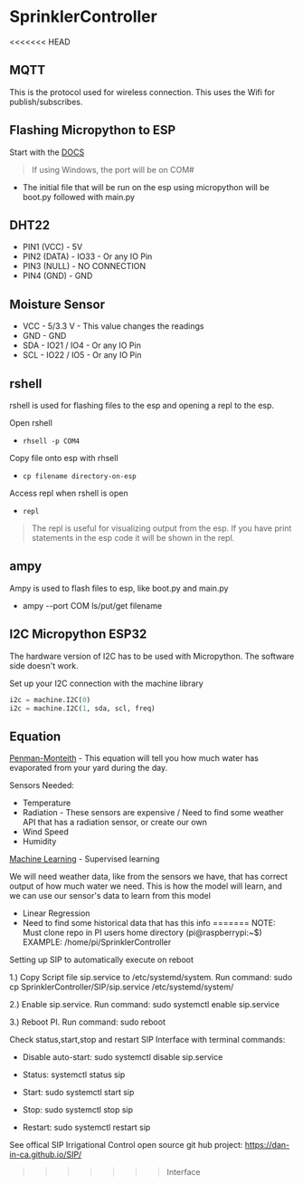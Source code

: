 # SprinklerController
<<<<<<< HEAD

## MQTT
This is the protocol used for wireless connection. This uses the Wifi for publish/subscribes.

## Flashing Micropython to ESP
Start with the [DOCS](https://docs.micropython.org/en/latest/esp32/tutorial/intro.html)

> If using Windows, the port will be on COM#

- The initial file that will be run on the esp using micropython will be boot.py followed with main.py

## DHT22
- PIN1 (VCC) - 5V
- PIN2 (DATA) - IO33 - Or any IO Pin
- PIN3 (NULL) - NO CONNECTION
- PIN4 (GND) - GND

## Moisture Sensor
- VCC - 5/3.3 V - This value changes the readings
- GND - GND
- SDA - IO21 / IO4 - Or any IO Pin
- SCL - IO22 / IO5 - Or any IO Pin

## rshell
rshell is used for flashing files to the esp and opening a repl to the esp.

Open rshell

- `rhsell -p COM4`

Copy file onto esp with rhsell

- `cp filename directory-on-esp`

Access repl when rshell is open

- `repl`

> The repl is useful for visualizing output from the esp. If you have print statements in the esp code it will be shown in the repl.

## ampy
Ampy is used to flash files to esp, like boot.py and main.py

- ampy --port COM ls/put/get filename

## I2C Micropython ESP32

The hardware version of I2C has to be used with Micropython. The software side doesn't work.

Set up your I2C connection with the machine library

``` python
i2c = machine.I2C(0)
i2c = machine.I2C(1, sda, scl, freq)
```

## Equation
[Penman-Monteith](http://www.fao.org/3/X0490E/x0490e06.htm) - This equation will tell you how much water has evaporated from your yard during the day.

Sensors Needed:

- Temperature
- Radiation - These sensors are expensive / Need to find some weather API that has a radiation sensor, or create our own
- Wind Speed
- Humidity

[Machine Learning](https://www.analyticsvidhya.com/blog/2017/09/common-machine-learning-algorithms/) - Supervised learning

We will need weather data, like from the sensors we have, that has correct output of how much water we need. This is how the model will learn, and we can use our sensor's data to learn from this model

- Linear Regression 
- Need to find some historical data that has this info 
=======
NOTE: Must clone repo in PI users home directory (pi@raspberrypi:~$) EXAMPLE: /home/pi/SprinklerController

Setting up SIP to automatically execute on reboot 

 1.) Copy Script file sip.service to /etc/systemd/system. Run command:
     sudo cp SprinklerController/SIP/sip.service /etc/systemd/system/
     
 2.) Enable sip.service. Run command:
     sudo systemctl enable sip.service
     
 3.) Reboot PI. Run command:
     sudo reboot

Check status,start,stop and restart SIP Interface with terminal commands:

- Disable auto-start: sudo systemctl disable sip.service
 
- Status: systemctl status sip
 
- Start: sudo systemctl start sip
 
- Stop: sudo systemctl stop sip
 
- Restart: sudo systemctl restart sip

See offical SIP Irrigational Control open source git hub project: https://dan-in-ca.github.io/SIP/
>>>>>>> Interface
